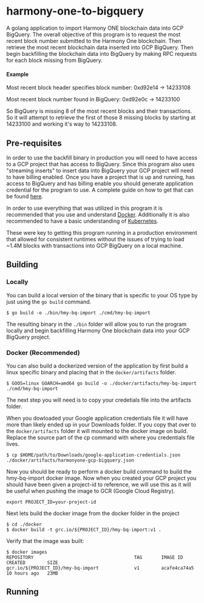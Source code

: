 # harmony-one-to-bigquery
A golang application to import Harmony ONE blockchain data into GCP BigQuery. The
overall objective of this program is to request the most recent block number submitted
to the Harmony One blockchain. Then retrieve the most recent blockchain data inserted
into GCP BigQuery. Then begin backfilling the blockchain data into BigQuery by making
RPC requests for each block missing from BigQuery.

#### Example

Most recent block header specifies block number: 0xd92e14 -> 14233108

Most recent block number found in BigQuery: 0xd92e0c -> 14233100

So BigQuery is missing 8 of the most recent blocks and their transactions. So
it will attempt to retrieve the first of those 8 missing blocks by starting at 14233100
and working it's way to 14233108.

## Pre-requisites

In order to use the backfill binary in production you will need to have access to
a GCP project that has access to BigQuery. Since this program also uses "streaming
inserts" to insert data into BigQuery your GCP project will need to have billing
enabled. Once you have a project that is up and running, has access to BigQuery and
has billing enable you should generate application credential for the program to
use. A complete guide on how to get that can be found [here](https://cloud.google.com/docs/authentication/getting-started).

In order to use everything that was utilized in this program it is recommended that
you use and understand [Docker](https://www.docker.com/). Additionally it is also
recommended to have a basic understanding of [Kubernetes](https://cloud.google.com/kubernetes-engine).

These were key to getting this program running in a production environment that
allowed for consistent runtimes without the issues of trying to load ~1.4M blocks
with transactions into GCP BigQuery on a local machine.

## Building

### Locally

You can build a local version of the binary that is specific to your OS type by
just using the `go build` command.

```
$ go build -o ./bin/hmy-bq-import ./cmd/hmy-bq-import
```

The resulting binary in the `./bin` folder will allow you to run the program locally
and begin backfilling Harmony One blockchain data into your GCP BigQuery project.

### Docker (Recommended)

You can also build a dockerized version of the application by first build a linux
specific binary and placing that in the `docker/artifacts` folder.

```
$ GOOS=linux GOARCH=amd64 go build -o ./docker/artifacts/hmy-bq-import ./cmd/hmy-bq-import
```

The next step you will need is to copy your credetials file into the artifacts folder.

When you dowloaded your Google application credentials file it will have more than
likely ended up in your Downloads folder. If you copy that over to the `docker/artifacts`
folder it will mounted to the docker image on build. Replace the source part of the
cp command with where you credentials file lives.

```
$ cp $HOME/path/to/Downloads/google-application-credentials.json ./docker/artifacts/harmonyone-gcp-bigquery.json
```

Now you should be ready to perform a docker build command to build the hmy-bq-import
docker image. Now when you created your GCP project you should have been given a project-id
to reference, we will use this as it will be useful when pushing the image to GCR (Google Cloud Registry).

```
export PROJECT_ID=your-project-id
```

Next lets build the docker image from the docker folder in the project

```
$ cd ./docker
$ docker build -t grc.io/${PROJECT_ID}/hmy-bq-import:v1 .
```

Verify that the image was built:

```
$ docker images
REPOSITORY                                     TAG       IMAGE ID       CREATED        SIZE
gcr.io/${PROJECT_ID}/hmy-bq-import             v1        acafe4ca74a5   10 hours ago   23MB
```

## Running
